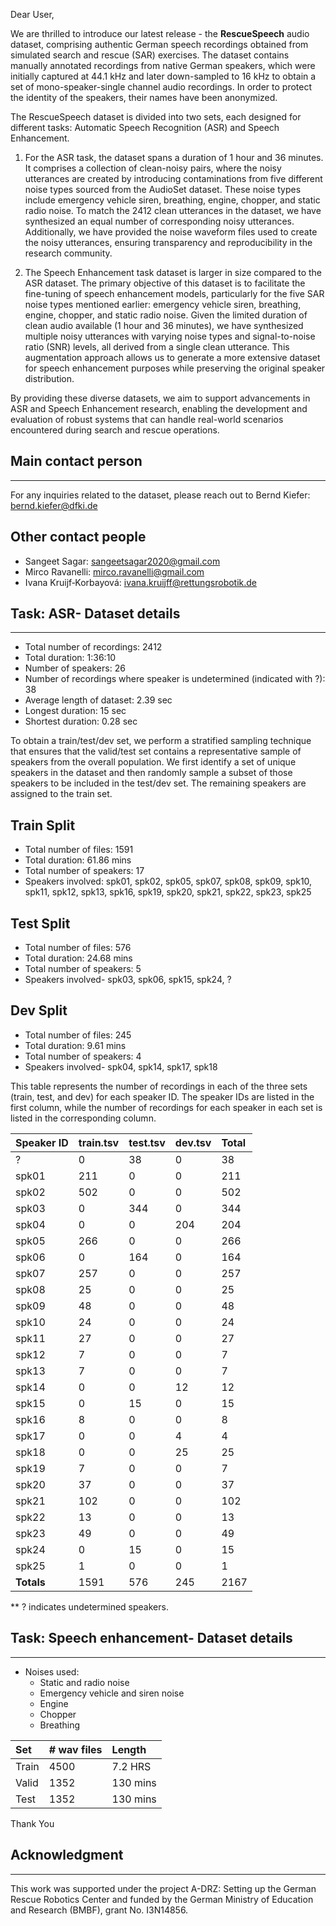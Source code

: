 Dear User,

We are thrilled to introduce our latest release - the **RescueSpeech** audio dataset, comprising authentic German speech recordings obtained from simulated search and rescue (SAR) exercises. The dataset contains manually annotated recordings from native German speakers, which were initially captured at 44.1 kHz and later down-sampled to 16 kHz to obtain a set of mono-speaker-single channel audio recordings. In order to protect the identity of the speakers, their names have been anonymized.

The RescueSpeech dataset is divided into two sets, each designed for different tasks: Automatic Speech Recognition (ASR) and Speech Enhancement.

1. For the ASR task, the dataset spans a duration of 1 hour and 36 minutes. It comprises a collection of clean-noisy pairs, where the noisy utterances are created by introducing contaminations from five different noise types sourced from the AudioSet dataset. These noise types include emergency vehicle siren, breathing, engine, chopper, and static radio noise. To match the 2412 clean utterances in the dataset, we have synthesized an equal number of corresponding noisy utterances. Additionally, we have provided the noise waveform files used to create the noisy utterances, ensuring transparency and reproducibility in the research community.

2. The Speech Enhancement task dataset is larger in size compared to the ASR dataset. The primary objective of this dataset is to facilitate the fine-tuning of speech enhancement models, particularly for the five SAR noise types mentioned earlier: emergency vehicle siren, breathing, engine, chopper, and static radio noise. Given the limited duration of clean audio available (1 hour and 36 minutes), we have synthesized multiple noisy utterances with varying noise types and signal-to-noise ratio (SNR) levels, all derived from a single clean utterance. This augmentation approach allows us to generate a more extensive dataset for speech enhancement purposes while preserving the original speaker distribution.

By providing these diverse datasets, we aim to support advancements in ASR and Speech Enhancement research, enabling the development and evaluation of robust systems that can handle real-world scenarios encountered during search and rescue operations.

## Main contact person
------------------
For any inquiries related to the dataset, please reach out to
Bernd Kiefer: bernd.kiefer@dfki.de

Other contact people
--------------------
- Sangeet Sagar: sangeetsagar2020@gmail.com
- Mirco Ravanelli: mirco.ravanelli@gmail.com
- Ivana Kruijf‑Korbayová: ivana.kruijff@rettungsrobotik.de

## Task: ASR- Dataset details
---------------
- Total number of recordings: 2412
- Total duration: 1:36:10
- Number of speakers: 26
- Number of recordings where speaker is undetermined (indicated with ?): 38
- Average length of dataset: 2.39 sec
- Longest duration: 15 sec
- Shortest duration: 0.28 sec

To obtain a train/test/dev set, we perform a stratified sampling technique that ensures that the valid/test set contains a representative sample of speakers from the overall population. We first identify a set of unique speakers in the dataset and then randomly sample a subset of those speakers to be included in the test/dev set. The remaining speakers are assigned to the train set.

Train Split
-----------
- Total number of files: 1591
- Total duration: 61.86 mins
- Total number of speakers: 17
- Speakers involved: spk01, spk02, spk05, spk07, spk08, spk09, spk10, spk11, spk12, spk13, spk16, spk19, spk20, spk21, spk22, spk23, spk25

Test Split
-----------
- Total number of files: 576
- Total duration: 24.68 mins
- Total number of speakers: 5
- Speakers involved- spk03, spk06, spk15, spk24, ?

Dev Split
-----------
- Total number of files: 245
- Total duration: 9.61 mins
- Total number of speakers: 4
- Speakers involved- spk04, spk14, spk17, spk18


This table represents the number of recordings in each of the three sets (train, test, and dev) for each speaker ID. The speaker IDs are listed in the first column, while the number of recordings for each speaker in each set is listed in the corresponding column.


| Speaker ID | train.tsv | test.tsv | dev.tsv | **Total** |
|:-----------|:----------|:---------|:--------|:------|
| ?          | 0         | 38       | 0       | 38    |
| spk01      | 211       | 0        | 0       | 211   |
| spk02      | 502       | 0        | 0       | 502   |
| spk03      | 0         | 344      | 0       | 344   |
| spk04      | 0         | 0        | 204     | 204   |
| spk05      | 266       | 0        | 0       | 266   |
| spk06      | 0         | 164      | 0       | 164   |
| spk07      | 257       | 0        | 0       | 257   |
| spk08      | 25        | 0        | 0       | 25    |
| spk09      | 48        | 0        | 0       | 48    |
| spk10      | 24        | 0        | 0       | 24    |
| spk11      | 27        | 0        | 0       | 27    |
| spk12      | 7         | 0        | 0       | 7     |
| spk13      | 7         | 0        | 0       | 7     |
| spk14      | 0         | 0        | 12      | 12    |
| spk15      | 0         | 15       | 0       | 15    |
| spk16      | 8         | 0        | 0       | 8     |
| spk17      | 0         | 0        | 4       | 4     |
| spk18      | 0         | 0        | 25      | 25    |
| spk19      | 7         | 0        | 0       | 7     |
| spk20      | 37        | 0        | 0       | 37    |
| spk21      | 102       | 0        | 0       | 102   |
| spk22      | 13        | 0        | 0       | 13    |
| spk23      | 49        | 0        | 0       | 49    |
| spk24      | 0         | 15       | 0       | 15    |
| spk25      | 1         | 0        | 0       | 1     |
| **Totals**     | 1591      | 576      | 245     | 2167  |

** ? indicates undetermined speakers.

## Task: Speech enhancement- Dataset details
---------------
- Noises used:
    - Static and radio noise
    - Emergency vehicle and siren noise
    - Engine
    - Chopper
    - Breathing

| Set       |   # wav files     |   Length      |
|:----------|:------------------|:--------------|
|Train      |   4500            |   7.2 HRS     |
|Valid      |   1352            |   130 mins    |
|Test       |   1352            |   130 mins    |


Thank You


## Acknowledgment
---------------
This work was supported under the project A-DRZ: Setting up the German Rescue Robotics Center and funded by the German Ministry of Education and Research (BMBF), grant No. I3N14856.


